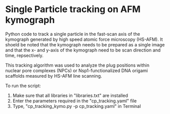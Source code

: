 # Single Particle tracking on AFM kymograph
Python code to track a single particle in the fast-scan axis of the kymograph generated by high speed atomic force microscopy (HS-AFM).
It shoeld be noted that the kymograph needs to be prepared as a single image and that the x- and y-axis of the kymograph need to be scan direction and time, repsectively. 

This tracking algorithm was used to analyze the plug positions within nuclear pore complexes (NPCs) or Nsp1-functionalized DNA origami scaffolds measured by HS-AFM line scanning.

To run the script:

1. Make sure that all libraries in "libraries.txt" are installed
2. Enter the parameters required in the "cp_tracking.yaml" file
3. Type, "cp_tracking_kymo.py -p cp_tracking.yaml" in Terminal
